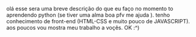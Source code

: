 olá esse sera uma breve descrição do que eu faço 
no momento to aprendendo python (se tiver uma alma boa pfv me ajuda ).
tenho conhecimento de front-end (HTML-CSS e muito pouco de JAVASCRIPT).
aos poucos vou mostra meu trabalho a voçês. OK :^)
